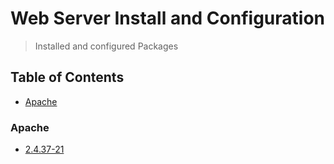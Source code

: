 # Web Server Install and Configuration
> Installed and configured Packages

## Table of Contents
* [Apache](#apache)

### Apache
* [2.4.37-21](https://github.com/Cuates/lampcentosinstall/blob/master/webserver/apache)
